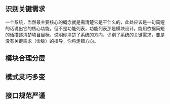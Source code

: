 ## 识别关键需求

一个系统，当然最主要核心的概念就是需清楚它是干什么的，此处应该是一句简短的话说出它的核心功能，但不是功能列表，功能列表那是模块设计。能用依据简短的话描述清楚项目目标，说明你清楚了系统的方向，识别了系统的关键需求，要是没有关键需求（命脉）的指导，你将走错方向。

## 模块合理分层

## 模式灵巧多变

## 接口规范严谨

